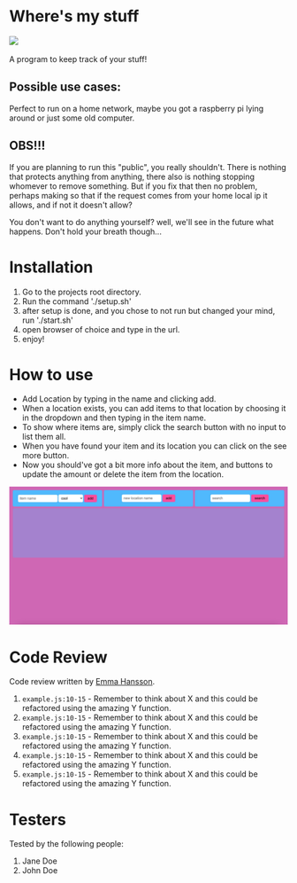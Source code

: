 # Where's my stuff

<img src="misc/fizzybubblech.gif">


A program to keep track of your stuff!

## Possible use cases:

Perfect to run on a home network, maybe you got a raspberry pi lying around or just some old computer.


## OBS!!!

If you are planning to run this "public", you really shouldn't. There is nothing that protects anything
from anything, there also is nothing stopping whomever to remove something. But if you fix that then
no problem, perhaps making so that if the request comes from your home local ip it allows, and if not it
doesn't allow?

You don't want to do anything yourself?
well, we'll see in the future what happens. Don't hold your breath though...

# Installation

1. Go to the projects root directory.
2. Run the command './setup.sh'
3. after setup is done, and you chose to not run but changed your mind, run './start.sh'
4. open browser of choice and type in the url.
5. enjoy!

# How to use

* Add Location by typing in the name and clicking add.
* When a location exists, you can add items to that location by choosing it in the dropdown and then typing in the item name.
* To show where items are, simply click the search button with no input to list them all.
* When you have found your item and its location you can click on the see more button.
* Now you should've got a bit more info about the item, and buttons to update the amount or delete the item from the location.

<img src="misc/screenshot.jpg">

# Code Review

Code review written by [Emma Hansson](https://github.com/h-emma).

1. `example.js:10-15` - Remember to think about X and this could be refactored using the amazing Y function.
2. `example.js:10-15` - Remember to think about X and this could be refactored using the amazing Y function.
3. `example.js:10-15` - Remember to think about X and this could be refactored using the amazing Y function.
4. `example.js:10-15` - Remember to think about X and this could be refactored using the amazing Y function.
5. `example.js:10-15` - Remember to think about X and this could be refactored using the amazing Y function.

# Testers

Tested by the following people:

1. Jane Doe
2. John Doe
